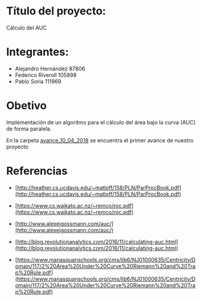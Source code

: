 # Título del proyecto:
Cálculo del AUC

# Integrantes:
- Alejandro Hernández 87806
- Federico Riveroll 105898
- Pablo Soria 111969

# Obetivo
Implementación de un algoritmo para el cálculo del área bajo la curva (AUC) de forma paralela.

En la carpeta [avance_10_04_2018](avance_10_04_2018/README.md) se encuentra el primer avance de nuestro proyecto

# Referencias
- [http://heather.cs.ucdavis.edu/~matloff/158/PLN/ParProcBook.pdf](http://heather.cs.ucdavis.edu/~matloff/158/PLN/ParProcBook.pdf)

- [https://www.cs.waikato.ac.nz/~remco/roc.pdf](https://www.cs.waikato.ac.nz/~remco/roc.pdf)

- [http://www.alexejgossmann.com/auc/](http://www.alexejgossmann.com/auc/)

- [http://blog.revolutionanalytics.com/2016/11/calculating-auc.html](http://blog.revolutionanalytics.com/2016/11/calculating-auc.html)

- [https://www.manasquanschools.org/cms/lib6/NJ01000635/Centricity/Domain/117/2%20Area%20Under%20Curve%20Riemann%20and%20Trap%20Rule.pdf](https://www.manasquanschools.org/cms/lib6/NJ01000635/Centricity/Domain/117/2%20Area%20Under%20Curve%20Riemann%20and%20Trap%20Rule.pdf)






